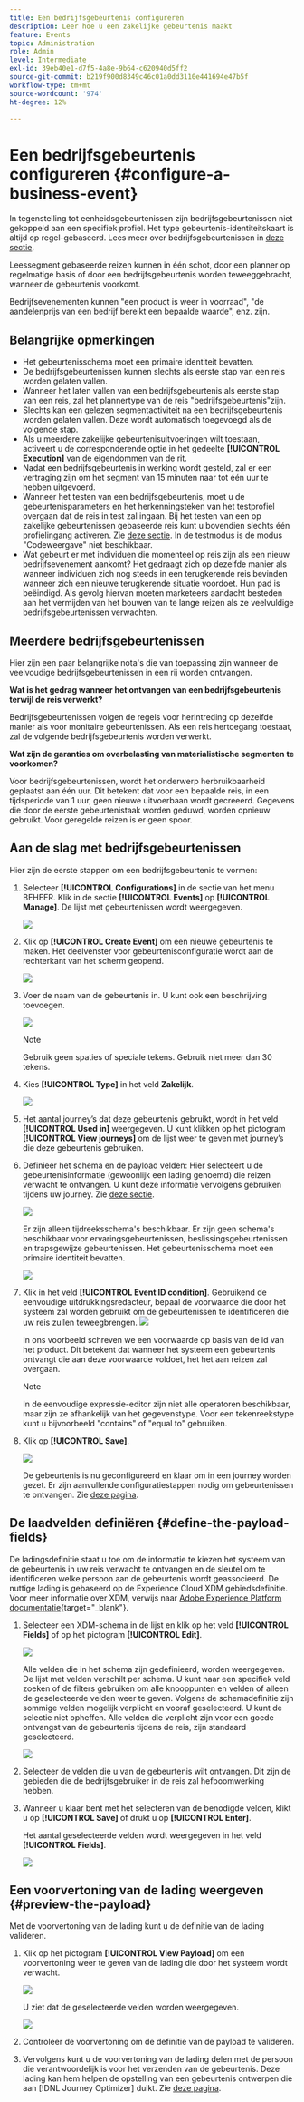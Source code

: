 ```yaml
---
title: Een bedrijfsgebeurtenis configureren
description: Leer hoe u een zakelijke gebeurtenis maakt
feature: Events
topic: Administration
role: Admin
level: Intermediate
exl-id: 39eb40e1-d7f5-4a8e-9b64-c620940d5ff2
source-git-commit: b219f900d8349c46c01a0dd3110e441694e47b5f
workflow-type: tm+mt
source-wordcount: '974'
ht-degree: 12%

---
```


# Een bedrijfsgebeurtenis configureren {#configure-a-business-event}

In tegenstelling tot eenheidsgebeurtenissen zijn bedrijfsgebeurtenissen niet gekoppeld aan een specifiek profiel. Het type gebeurtenis-identiteitskaart is altijd op regel-gebaseerd. Lees meer over bedrijfsgebeurtenissen in [deze sectie](../event/about-events.md).

Leessegment gebaseerde reizen kunnen in één schot, door een planner op regelmatige basis of door een bedrijfsgebeurtenis worden teweeggebracht, wanneer de gebeurtenis voorkomt.

Bedrijfsevenementen kunnen &quot;een product is weer in voorraad&quot;, &quot;de aandelenprijs van een bedrijf bereikt een bepaalde waarde&quot;, enz. zijn.

## Belangrijke opmerkingen

* Het gebeurtenisschema moet een primaire identiteit bevatten.
* De bedrijfsgebeurtenissen kunnen slechts als eerste stap van een reis worden gelaten vallen.
* Wanneer het laten vallen van een bedrijfsgebeurtenis als eerste stap van een reis, zal het plannertype van de reis &quot;bedrijfsgebeurtenis&quot;zijn.
* Slechts kan een gelezen segmentactiviteit na een bedrijfsgebeurtenis worden gelaten vallen. Deze wordt automatisch toegevoegd als de volgende stap.
* Als u meerdere zakelijke gebeurtenisuitvoeringen wilt toestaan, activeert u de corresponderende optie in het gedeelte **[!UICONTROL Execution]** van de eigendommen van de rit.
* Nadat een bedrijfsgebeurtenis in werking wordt gesteld, zal er een vertraging zijn om het segment van 15 minuten naar tot één uur te hebben uitgevoerd.
* Wanneer het testen van een bedrijfsgebeurtenis, moet u de gebeurtenisparameters en het herkenningsteken van het testprofiel overgaan dat de reis in test zal ingaan. Bij het testen van een op zakelijke gebeurtenissen gebaseerde reis kunt u bovendien slechts één profielingang activeren. Zie [deze sectie](../building-journeys/testing-the-journey.md#test-business). In de testmodus is de modus &quot;Codeweergave&quot; niet beschikbaar.
* Wat gebeurt er met individuen die momenteel op reis zijn als een nieuw bedrijfsevenement aankomt? Het gedraagt zich op dezelfde manier als wanneer individuen zich nog steeds in een terugkerende reis bevinden wanneer zich een nieuwe terugkerende situatie voordoet. Hun pad is beëindigd. Als gevolg hiervan moeten marketeers aandacht besteden aan het vermijden van het bouwen van te lange reizen als ze veelvuldige bedrijfsgebeurtenissen verwachten.

## Meerdere bedrijfsgebeurtenissen

Hier zijn een paar belangrijke nota&#39;s die van toepassing zijn wanneer de veelvoudige bedrijfsgebeurtenissen in een rij worden ontvangen.

**Wat is het gedrag wanneer het ontvangen van een bedrijfsgebeurtenis terwijl de reis verwerkt?**

Bedrijfsgebeurtenissen volgen de regels voor herintreding op dezelfde manier als voor monitaire gebeurtenissen. Als een reis hertoegang toestaat, zal de volgende bedrijfsgebeurtenis worden verwerkt.

**Wat zijn de garanties om overbelasting van materialistische segmenten te voorkomen?**

Voor bedrijfsgebeurtenissen, wordt het onderwerp herbruikbaarheid geplaatst aan één uur. Dit betekent dat voor een bepaalde reis, in een tijdsperiode van 1 uur, geen nieuwe uitvoerbaan wordt gecreeerd. Gegevens die door de eerste gebeurtenistaak worden geduwd, worden opnieuw gebruikt. Voor geregelde reizen is er geen spoor.

## Aan de slag met bedrijfsgebeurtenissen

Hier zijn de eerste stappen om een bedrijfsgebeurtenis te vormen:

1. Selecteer **[!UICONTROL Configurations]** in de sectie van het menu BEHEER. Klik in de sectie **[!UICONTROL Events]** op **[!UICONTROL Manage]**. De lijst met gebeurtenissen wordt weergegeven.

   ![](../assets/jo-event1.png)

1. Klik op **[!UICONTROL Create Event]** om een nieuwe gebeurtenis te maken. Het deelvenster voor gebeurtenisconfiguratie wordt aan de rechterkant van het scherm geopend.

   ![](../assets/jo-event2.png)

1. Voer de naam van de gebeurtenis in. U kunt ook een beschrijving toevoegen.

   ![](../assets/jo-event3-business.png)

   >[!NOTE]
   >
   >Gebruik geen spaties of speciale tekens. Gebruik niet meer dan 30 tekens.

1. Kies **[!UICONTROL Type]** in het veld **Zakelijk**.

   ![](../assets/jo-event3bis-business.png)

1. Het aantal journey’s dat deze gebeurtenis gebruikt, wordt in het veld **[!UICONTROL Used in]** weergegeven. U kunt klikken op het pictogram **[!UICONTROL View journeys]** om de lijst weer te geven met journey’s die deze gebeurtenis gebruiken.

1. Definieer het schema en de payload velden: Hier selecteert u de gebeurtenisinformatie (gewoonlijk een lading genoemd) die reizen verwacht te ontvangen. U kunt deze informatie vervolgens gebruiken tijdens uw journey. Zie [deze sectie](../event/about-creating-business.md#define-the-payload-fields).

   ![](../assets/jo-event5-business.png)

   Er zijn alleen tijdreeksschema&#39;s beschikbaar. Er zijn geen schema&#39;s beschikbaar voor ervaringsgebeurtenissen, beslissingsgebeurtenissen en trapsgewijze gebeurtenissen. Het gebeurtenisschema moet een primaire identiteit bevatten.

   ![](../assets/test-profiles-4.png)

1. Klik in het veld **[!UICONTROL Event ID condition]**. Gebruikend de eenvoudige uitdrukkingsredacteur, bepaal de voorwaarde die door het systeem zal worden gebruikt om de gebeurtenissen te identificeren die uw reis zullen teweegbrengen.
   ![](../assets/jo-event6-business.png)

   In ons voorbeeld schreven we een voorwaarde op basis van de id van het product. Dit betekent dat wanneer het systeem een gebeurtenis ontvangt die aan deze voorwaarde voldoet, het het aan reizen zal overgaan.

   >[!NOTE]
   >
   >In de eenvoudige expressie-editor zijn niet alle operatoren beschikbaar, maar zijn ze afhankelijk van het gegevenstype. Voor een tekenreekstype kunt u bijvoorbeeld &quot;contains&quot; of &quot;equal to&quot; gebruiken.

1. Klik op **[!UICONTROL Save]**.

   ![](../assets/journey7-business.png)

   De gebeurtenis is nu geconfigureerd en klaar om in een journey worden gezet. Er zijn aanvullende configuratiestappen nodig om gebeurtenissen te ontvangen. Zie [deze pagina](../event/additional-steps-to-send-events-to-journey-orchestration.md).

## De laadvelden definiëren {#define-the-payload-fields}

De ladingsdefinitie staat u toe om de informatie te kiezen het systeem van de gebeurtenis in uw reis verwacht te ontvangen en de sleutel om te identificeren welke persoon aan de gebeurtenis wordt geassocieerd. De nuttige lading is gebaseerd op de Experience Cloud XDM gebiedsdefinitie. Voor meer informatie over XDM, verwijs naar [Adobe Experience Platform documentatie](https://experienceleague.adobe.com/docs/experience-platform/xdm/home.html?lang=nl){target=&quot;_blank&quot;}.

1. Selecteer een XDM-schema in de lijst en klik op het veld **[!UICONTROL Fields]** of op het pictogram **[!UICONTROL Edit]**.

   ![](../assets/journey8-business.png)

   Alle velden die in het schema zijn gedefinieerd, worden weergegeven. De lijst met velden verschilt per schema. U kunt naar een specifiek veld zoeken of de filters gebruiken om alle knooppunten en velden of alleen de geselecteerde velden weer te geven. Volgens de schemadefinitie zijn sommige velden mogelijk verplicht en vooraf geselecteerd. U kunt de selectie niet opheffen. Alle velden die verplicht zijn voor een goede ontvangst van de gebeurtenis tijdens de reis, zijn standaard geselecteerd.

   ![](../assets/journey9-business.png)

1. Selecteer de velden die u van de gebeurtenis wilt ontvangen. Dit zijn de gebieden die de bedrijfsgebruiker in de reis zal hefboomwerking hebben.

1. Wanneer u klaar bent met het selecteren van de benodigde velden, klikt u op **[!UICONTROL Save]** of drukt u op **[!UICONTROL Enter]**.

   Het aantal geselecteerde velden wordt weergegeven in het veld **[!UICONTROL Fields]**.

   ![](../assets/journey12-business.png)

## Een voorvertoning van de lading weergeven {#preview-the-payload}

Met de voorvertoning van de lading kunt u de definitie van de lading valideren.

1. Klik op het pictogram **[!UICONTROL View Payload]** om een voorvertoning weer te geven van de lading die door het systeem wordt verwacht.

   ![](../assets/journey13-business.png)

   U ziet dat de geselecteerde velden worden weergegeven.

   ![](../assets/journey14-business.png)

1. Controleer de voorvertoning om de definitie van de payload te valideren.

1. Vervolgens kunt u de voorvertoning van de lading delen met de persoon die verantwoordelijk is voor het verzenden van de gebeurtenis. Deze lading kan hem helpen de opstelling van een gebeurtenis ontwerpen die aan [!DNL Journey Optimizer] duikt. Zie [deze pagina](../event/additional-steps-to-send-events-to-journey-orchestration.md).
